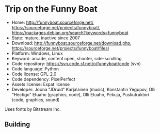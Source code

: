# Trip on the Funny Boat

- Home: http://funnyboat.sourceforge.net/, https://sourceforge.net/projects/funnyboat/, https://packages.debian.org/search?keywords=funnyboat
- State: mature, inactive since 2007
- Download: http://funnyboat.sourceforge.net/download.php, https://sourceforge.net/projects/funnyboat/files/
- Platform: Windows, Linux
- Keyword: arcade, content open, shooter, side-scrolling
- Code repository: https://svn.code.sf.net/p/funnyboat/code (svn)
- Code language: Python
- Code license: GPL-2.0
- Code dependency: PixelPerfect
- Assets license: Expat license
- Developer: Joona "JDruid" Karjalainen (music), Konstantin Yegupov, Olli "Hectigo" Etuaho (graphics, code), Olli Etuaho, Pekuja, Puskutraktori (code, graphics, sound)

Uses fonts by Bitstream Inc.

## Building
